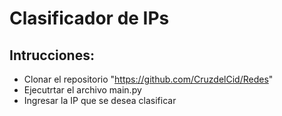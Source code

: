 # Clasificador de IPs 

## Intrucciones:
- Clonar el repositorio "https://github.com/CruzdelCid/Redes"
- Ejecutrtar el archivo main.py
- Ingresar la IP que se desea clasificar